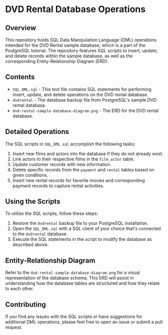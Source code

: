 # DVD Rental Database Operations

## Overview

This repository holds SQL Data Manipulation Language (DML) operations intended for the DVD Rental sample database, which is a part of the PostgreSQL tutorial. The repository features SQL scripts to insert, update, and delete records within the sample database, as well as the corresponding Entity-Relationship Diagram (ERD).

## Contents

- `SQL_DML.sql` - This text file contains SQL statements for performing insert, update, and delete operations on the DVD rental database.
- `dvdrental` - The database backup file from PostgreSQL's sample DVD rental database.
- `dvd-rental-sample-database-diagram.png` - The ERD for the DVD rental database.

## Detailed Operations

The SQL scripts in `SQL_DML.sql` accomplish the following tasks:

1. Insert new films and actors into the database if they do not already exist.
2. Link actors to their respective films in the `film_actor` table.
3. Update customer records with new information.
4. Delete specific records from the `payment` and `rental` tables based on given conditions.
5. Insert new rental records for favorite movies and corresponding payment records to capture rental activities.

## Using the Scripts

To utilize the SQL scripts, follow these steps:

1. Restore the `dvdrental` backup file to your PostgreSQL installation.
2. Open the `SQL_DML.sql` with a SQL client of your choice that's connected to the `dvdrental` database.
3. Execute the SQL statements in the script to modify the database as described above.

## Entity-Relationship Diagram

Refer to the `dvd-rental-sample-database-diagram.png` for a visual representation of the database schema. This ERD will assist in understanding how the database tables are structured and how they relate to each other.

## Contributing

If you find any issues with the SQL scripts or have suggestions for additional DML operations, please feel free to open an issue or submit a pull request.
